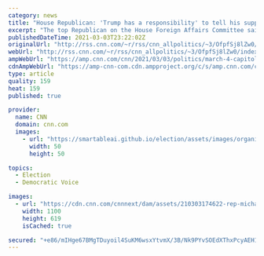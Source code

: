 ```yaml
---
category: news
title: "House Republican: 'Trump has a responsibility' to tell his supporters 'to stand down' after new threat"
excerpt: "The top Republican on the House Foreign Affairs Committee said Wednesday that Donald Trump has a duty to call off his supporters in light of a potential threat against the US Capitol on Thursday -- less than two months after the January 6 Capitol insurrection incited by the former President.\n    \n"
publishedDateTime: 2021-03-03T23:22:02Z
originalUrl: "http://rss.cnn.com/~r/rss/cnn_allpolitics/~3/OfpfSj8lZw0/index.html"
webUrl: "http://rss.cnn.com/~r/rss/cnn_allpolitics/~3/OfpfSj8lZw0/index.html"
ampWebUrl: "https://amp.cnn.com/cnn/2021/03/03/politics/march-4-capitol-threat-michael-mccaul-cnntv/index.html"
cdnAmpWebUrl: "https://amp-cnn-com.cdn.ampproject.org/c/s/amp.cnn.com/cnn/2021/03/03/politics/march-4-capitol-threat-michael-mccaul-cnntv/index.html"
type: article
quality: 159
heat: 159
published: true

provider:
  name: CNN
  domain: cnn.com
  images:
    - url: "https://smartableai.github.io/election/assets/images/organizations/cnn.com-50x50.jpg"
      width: 50
      height: 50

topics:
  - Election
  - Democratic Voice

images:
  - url: "https://cdn.cnn.com/cnnnext/dam/assets/210303174622-rep-michael-mccaul-the-lead-0303-super-tease.jpg"
    width: 1100
    height: 619
    isCached: true

secured: "+e86/mIHge67BMgTDuyoil4SuKM6wsxYtvmX/3B/Nk9PYvSOEdXThxPcyAEH15DIg1yJMuF4nVrA0DQbqSrOb5lOBilWRqmvG4SxMEWYEKS8PLv9oi99TmOoj5X3PDP7atKTAGr/w22VSKly/mSXMPYtXOMPg0o8WmIwPPJBeIo3VZGeT5tB5OZyFOqOm5PPQ1naIx0Ge3hmy4ygYtGlwFih6geS8JqoCbjKxufH6RFgUs5GSlw8acr2WuAv+cwYiIZTPpUTBWV2zg8rUEvMiEklYIPsCsni/Ssi6q340U5W+r0CSyAZNzQnP1ETFkyuvwCL090mNcxk2P6L/So5LicQUXscgdKx6sodxz6nJGA=;88+omUDjiarAHidztaLx9Q=="
---
```


